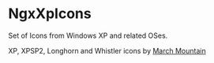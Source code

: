 # NgxXpIcons

Set of Icons from Windows XP and related OSes.

XP, XPSP2, Longhorn and Whistler icons by [March Mountain](https://www.deviantart.com/marchmountain/art/Windows-XP-High-Resolution-Icon-Pack-916042853)
